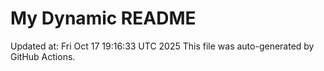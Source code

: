 # My Dynamic README
Updated at: Fri Oct 17 19:16:33 UTC 2025
This file was auto-generated by GitHub Actions.
